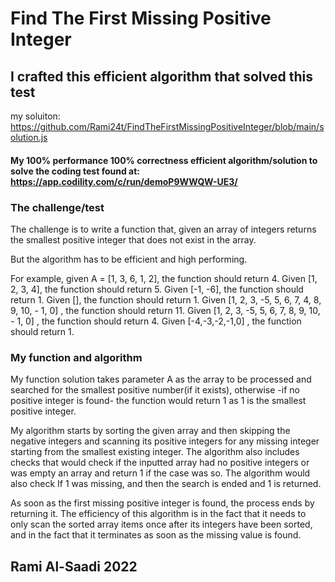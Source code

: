 # Find The First Missing Positive Integer
## I crafted this efficient algorithm that solved this test

my soluiton: https://github.com/Rami24t/FindTheFirstMissingPositiveInteger/blob/main/solution.js

#### My 100% performance 100% correctness efficient algorithm/solution to solve the coding test found at: https://app.codility.com/c/run/demoP9WWQW-UE3/

### The challenge/test 
The challenge is to write a function that, given an array of integers returns the smallest positive integer that does not exist in the array.

But the algorithm has to be efficient and high performing.

For example, given A = [1, 3, 6, 1, 2], the function should return 4.
Given [1, 2, 3, 4], the function should return 5.
Given [-1, -6], the function should return 1.
Given [], the function should return 1.
Given [1, 2, 3, -5, 5, 6, 7, 4, 8, 9, 10, - 1, 0] , the function should return 11.
Given [1, 2, 3, -5, 5, 6, 7, 8, 9, 10, - 1, 0] , the function should return 4.
Given [-4,-3,-2,-1,0] , the function should return 1.

### My function and algorithm

My function solution takes parameter A as the array to be processed and searched for the smallest positive number(if it exists),
otherwise -if no positive integer is found- the function would return 1 as 1 is the smallest positive integer.

My algorithm starts by sorting the given array and then skipping the negative integers and scanning its positive integers for any missing integer starting from the smallest existing integer.
The algorithm also includes checks that would check if the inputted array had no positive integers or was empty an array and return 1 if the case was so.
The algorithm would also check If 1 was missing, and then the search is ended and 1 is returned. 

As soon as the first missing positive integer is found, the process ends by returning it.
The efficiency of this algorithm is in the fact that it needs to only scan the sorted array items once after its integers have been sorted, and in the fact that it terminates as soon as the missing value is found.

## Rami Al-Saadi 2022 
